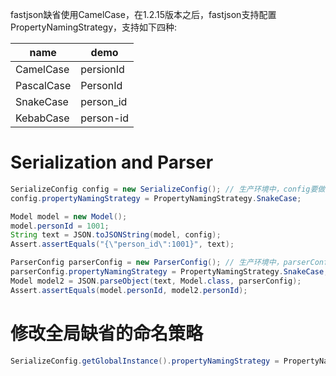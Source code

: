 fastjson缺省使用CamelCase，在1.2.15版本之后，fastjson支持配置PropertyNamingStrategy，支持如下四种:

name       | demo
-----------|-----------
CamelCase  | persionId
PascalCase | PersonId
SnakeCase  | person_id
KebabCase  | person-id

# Serialization and Parser
```java
SerializeConfig config = new SerializeConfig(); // 生产环境中，config要做singleton处理，要不然会存在性能问题
config.propertyNamingStrategy = PropertyNamingStrategy.SnakeCase;

Model model = new Model();
model.personId = 1001;
String text = JSON.toJSONString(model, config);
Assert.assertEquals("{\"person_id\":1001}", text);

ParserConfig parserConfig = new ParserConfig(); // 生产环境中，parserConfig要做singleton处理，要不然会存在性能问题
parserConfig.propertyNamingStrategy = PropertyNamingStrategy.SnakeCase;
Model model2 = JSON.parseObject(text, Model.class, parserConfig);
Assert.assertEquals(model.personId, model2.personId);
```

# 修改全局缺省的命名策略
```java
SerializeConfig.getGlobalInstance().propertyNamingStrategy = PropertyNamingStrategy.PascalCase;
```